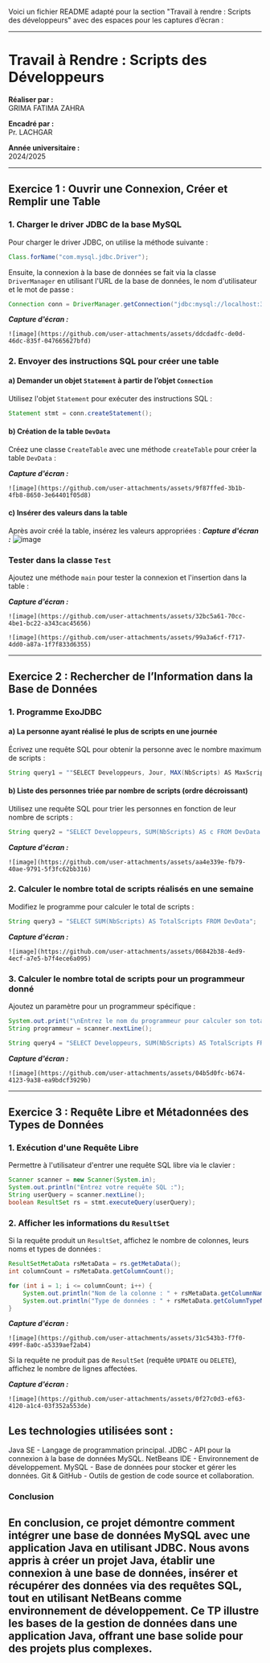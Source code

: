 Voici un fichier README adapté pour la section "Travail à rendre : Scripts des développeurs" avec des espaces pour les captures d’écran :

---

# Travail à Rendre : Scripts des Développeurs

**Réaliser par :**  
GRIMA FATIMA ZAHRA

**Encadré par :**  
Pr. LACHGAR

**Année universitaire :**  
2024/2025

---

## Exercice 1 : Ouvrir une Connexion, Créer et Remplir une Table

### 1. Charger le driver JDBC de la base MySQL

Pour charger le driver JDBC, on utilise la méthode suivante :

```java
Class.forName("com.mysql.jdbc.Driver");
```

Ensuite, la connexion à la base de données se fait via la classe `DriverManager` en utilisant l'URL de la base de données, le nom d'utilisateur et le mot de passe :

```java
Connection conn = DriverManager.getConnection("jdbc:mysql://localhost:3306/tr", "root", "");
```

_**Capture d'écran :**_
```
![image](https://github.com/user-attachments/assets/ddcdadfc-de0d-46dc-835f-047665627bfd)
```

### 2. Envoyer des instructions SQL pour créer une table

#### a) Demander un objet `Statement` à partir de l’objet `Connection`

Utilisez l'objet `Statement` pour exécuter des instructions SQL :

```java
Statement stmt = conn.createStatement();
```

#### b) Création de la table `DevData`

Créez une classe `CreateTable` avec une méthode `createTable` pour créer la table `DevData` :

_**Capture d'écran :**_
```
![image](https://github.com/user-attachments/assets/9f87ffed-3b1b-4fb8-8650-3e64401f05d8)
```

#### c) Insérer des valeurs dans la table

Après avoir créé la table, insérez les valeurs appropriées :
_**Capture d'écran :**_
![image](https://github.com/user-attachments/assets/5239188e-0834-4489-96bb-0df8da9b8c1f)

### Tester dans la classe `Test`

Ajoutez une méthode `main` pour tester la connexion et l'insertion dans la table :

_**Capture d'écran :**_
```
![image](https://github.com/user-attachments/assets/32bc5a61-70cc-4be1-bc22-a343cac45656)
```
```
![image](https://github.com/user-attachments/assets/99a3a6cf-f717-4dd0-a87a-1f7f833d6355)
```
---

## Exercice 2 : Rechercher de l’Information dans la Base de Données

### 1. Programme ExoJDBC

#### a) La personne ayant réalisé le plus de scripts en une journée

Écrivez une requête SQL pour obtenir la personne avec le nombre maximum de scripts :

```java
String query1 = ""SELECT Developpeurs, Jour, MAX(NbScripts) AS MaxScripts FROM DevData GROUP BY Jour";
```

#### b) Liste des personnes triée par nombre de scripts (ordre décroissant)

Utilisez une requête SQL pour trier les personnes en fonction de leur nombre de scripts :

```java
String query2 = "SELECT Developpeurs, SUM(NbScripts) AS c FROM DevData GROUP BY Developpeurs ORDER BY c DESC";
```

_**Capture d'écran :**_
```
![image](https://github.com/user-attachments/assets/aa4e339e-fb79-40ae-9791-5f3fc62bb316)
```

### 2. Calculer le nombre total de scripts réalisés en une semaine

Modifiez le programme pour calculer le total de scripts :

```java
String query3 = "SELECT SUM(NbScripts) AS TotalScripts FROM DevData";
```

_**Capture d'écran :**_
```
![image](https://github.com/user-attachments/assets/06842b38-4ed9-4ecf-a7e5-b7f4ece6a095)
```

### 3. Calculer le nombre total de scripts pour un programmeur donné

Ajoutez un paramètre pour un programmeur spécifique :

```java
System.out.print("\nEntrez le nom du programmeur pour calculer son total de scripts : ");
String programmeur = scanner.nextLine();

String query4 = "SELECT Developpeurs, SUM(NbScripts) AS TotalScripts FROM DevData WHERE Developpeurs = '" + programmeur + "' GROUP BY Developpeurs";
```

_**Capture d'écran :**_
```
![image](https://github.com/user-attachments/assets/04b5d0fc-b674-4123-9a38-ea9bdcf3929b)
```

---

## Exercice 3 : Requête Libre et Métadonnées des Types de Données

### 1. Exécution d'une Requête Libre

Permettre à l'utilisateur d'entrer une requête SQL libre via le clavier :

```java
Scanner scanner = new Scanner(System.in);
System.out.println("Entrez votre requête SQL :");
String userQuery = scanner.nextLine();
boolean ResultSet rs = stmt.executeQuery(userQuery);
```


### 2. Afficher les informations du `ResultSet`

Si la requête produit un `ResultSet`, affichez le nombre de colonnes, leurs noms et types de données :

```java
ResultSetMetaData rsMetaData = rs.getMetaData();
int columnCount = rsMetaData.getColumnCount();

for (int i = 1; i <= columnCount; i++) {
    System.out.println("Nom de la colonne : " + rsMetaData.getColumnName(i));
    System.out.println("Type de données : " + rsMetaData.getColumnTypeName(i));
}
```

_**Capture d'écran :**_
```
![image](https://github.com/user-attachments/assets/31c543b3-f7f0-499f-8a0c-a5339aef2ab4)
```

Si la requête ne produit pas de `ResultSet` (requête `UPDATE` ou `DELETE`), affichez le nombre de lignes affectées.

_**Capture d'écran :**_
```
![image](https://github.com/user-attachments/assets/0f27c0d3-ef63-4120-a1c4-03f352a553de)
```
## Les technologies utilisées sont :

Java SE - Langage de programmation principal.
JDBC - API pour la connexion à la base de données MySQL.
NetBeans IDE - Environnement de développement.
MySQL - Base de données pour stocker et gérer les données.
Git & GitHub - Outils de gestion de code source et collaboration.
### Conclusion

En conclusion, ce projet démontre comment intégrer une base de données MySQL avec une application Java en utilisant JDBC. Nous avons appris à créer un projet Java, établir une connexion à une base de données, insérer et récupérer des données via des requêtes SQL, tout en utilisant NetBeans comme environnement de développement. Ce TP illustre les bases de la gestion de données dans une application Java, offrant une base solide pour des projets plus complexes.
---

